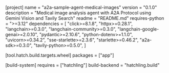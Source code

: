 [project]
name = "a2a-sample-agent-medical-images"
version = "0.1.0"
description = "Medical image analysis agent with A2A Protocol using Gemini Vision and Tavily Search"
readme = "README.md"
requires-python = ">=3.12"
dependencies = [
"click>=8.1.8",
"httpx>=0.28.1",
"langchain>=0.3.0",
"langchain-community>=0.3.0",
"langchain-google-genai>=2.0.10",
"pydantic>=2.10.6",
"python-dotenv>=1.1.0",
"uvicorn>=0.34.2",
"sse-starlette>=2.3.6",
"starlette>=0.46.2",
"a2a-sdk>=0.3.0",
"tavily-python>=0.5.0",
]

[tool.hatch.build.targets.wheel]
packages = ["app"]

[build-system]
requires = ["hatchling"]
build-backend = "hatchling.build"

